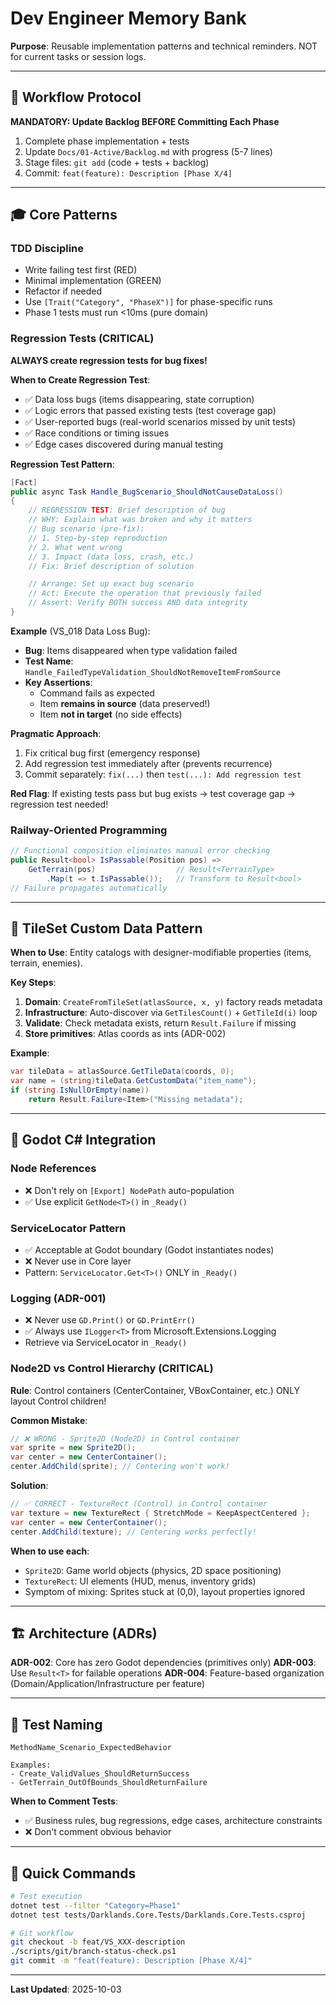 # Dev Engineer Memory Bank

**Purpose**: Reusable implementation patterns and technical reminders. NOT for current tasks or session logs.

---

## 🔄 Workflow Protocol

**MANDATORY: Update Backlog BEFORE Committing Each Phase**

1. Complete phase implementation + tests
2. Update `Docs/01-Active/Backlog.md` with progress (5-7 lines)
3. Stage files: `git add` (code + tests + backlog)
4. Commit: `feat(feature): Description [Phase X/4]`

---

## 🎓 Core Patterns

### TDD Discipline
- Write failing test first (RED)
- Minimal implementation (GREEN)
- Refactor if needed
- Use `[Trait("Category", "PhaseX")]` for phase-specific runs
- Phase 1 tests must run <10ms (pure domain)

### Regression Tests (CRITICAL)
**ALWAYS create regression tests for bug fixes!**

**When to Create Regression Test**:
- ✅ Data loss bugs (items disappearing, state corruption)
- ✅ Logic errors that passed existing tests (test coverage gap)
- ✅ User-reported bugs (real-world scenarios missed by unit tests)
- ✅ Race conditions or timing issues
- ✅ Edge cases discovered during manual testing

**Regression Test Pattern**:
```csharp
[Fact]
public async Task Handle_BugScenario_ShouldNotCauseDataLoss()
{
    // REGRESSION TEST: Brief description of bug
    // WHY: Explain what was broken and why it matters
    // Bug scenario (pre-fix):
    // 1. Step-by-step reproduction
    // 2. What went wrong
    // 3. Impact (data loss, crash, etc.)
    // Fix: Brief description of solution

    // Arrange: Set up exact bug scenario
    // Act: Execute the operation that previously failed
    // Assert: Verify BOTH success AND data integrity
}
```

**Example** (VS_018 Data Loss Bug):
- **Bug**: Items disappeared when type validation failed
- **Test Name**: `Handle_FailedTypeValidation_ShouldNotRemoveItemFromSource`
- **Key Assertions**:
  - Command fails as expected
  - Item **remains in source** (data preserved!)
  - Item **not in target** (no side effects)

**Pragmatic Approach**:
1. Fix critical bug first (emergency response)
2. Add regression test immediately after (prevents recurrence)
3. Commit separately: `fix(...)` then `test(...): Add regression test`

**Red Flag**: If existing tests pass but bug exists → test coverage gap → regression test needed!

### Railway-Oriented Programming
```csharp
// Functional composition eliminates manual error checking
public Result<bool> IsPassable(Position pos) =>
    GetTerrain(pos)                  // Result<TerrainType>
        .Map(t => t.IsPassable());   // Transform to Result<bool>
// Failure propagates automatically
```

---

## 🎨 TileSet Custom Data Pattern

**When to Use**: Entity catalogs with designer-modifiable properties (items, terrain, enemies).

**Key Steps**:
1. **Domain**: `CreateFromTileSet(atlasSource, x, y)` factory reads metadata
2. **Infrastructure**: Auto-discover via `GetTilesCount()` + `GetTileId(i)` loop
3. **Validate**: Check metadata exists, return `Result.Failure` if missing
4. **Store primitives**: Atlas coords as ints (ADR-002)

**Example**:
```csharp
var tileData = atlasSource.GetTileData(coords, 0);
var name = (string)tileData.GetCustomData("item_name");
if (string.IsNullOrEmpty(name))
    return Result.Failure<Item>("Missing metadata");
```

---

## 🔧 Godot C# Integration

### Node References
- ❌ Don't rely on `[Export] NodePath` auto-population
- ✅ Use explicit `GetNode<T>()` in `_Ready()`

### ServiceLocator Pattern
- ✅ Acceptable at Godot boundary (Godot instantiates nodes)
- ❌ Never use in Core layer
- Pattern: `ServiceLocator.Get<T>()` ONLY in `_Ready()`

### Logging (ADR-001)
- ❌ Never use `GD.Print()` or `GD.PrintErr()`
- ✅ Always use `ILogger<T>` from Microsoft.Extensions.Logging
- Retrieve via ServiceLocator in `_Ready()`

### Node2D vs Control Hierarchy (CRITICAL)
**Rule**: Control containers (CenterContainer, VBoxContainer, etc.) ONLY layout Control children!

**Common Mistake**:
```csharp
// ❌ WRONG - Sprite2D (Node2D) in Control container
var sprite = new Sprite2D();
var center = new CenterContainer();
center.AddChild(sprite); // Centering won't work!
```

**Solution**:
```csharp
// ✅ CORRECT - TextureRect (Control) in Control container
var texture = new TextureRect { StretchMode = KeepAspectCentered };
var center = new CenterContainer();
center.AddChild(texture); // Centering works perfectly!
```

**When to use each**:
- `Sprite2D`: Game world objects (physics, 2D space positioning)
- `TextureRect`: UI elements (HUD, menus, inventory grids)
- Symptom of mixing: Sprites stuck at (0,0), layout properties ignored

---

## 🏗️ Architecture (ADRs)

**ADR-002**: Core has zero Godot dependencies (primitives only)
**ADR-003**: Use `Result<T>` for failable operations
**ADR-004**: Feature-based organization (Domain/Application/Infrastructure per feature)

---

## 📝 Test Naming

```
MethodName_Scenario_ExpectedBehavior

Examples:
- Create_ValidValues_ShouldReturnSuccess
- GetTerrain_OutOfBounds_ShouldReturnFailure
```

**When to Comment Tests**:
- ✅ Business rules, bug regressions, edge cases, architecture constraints
- ❌ Don't comment obvious behavior

---

## 🔗 Quick Commands

```bash
# Test execution
dotnet test --filter "Category=Phase1"
dotnet test tests/Darklands.Core.Tests/Darklands.Core.Tests.csproj

# Git workflow
git checkout -b feat/VS_XXX-description
./scripts/git/branch-status-check.ps1
git commit -m "feat(feature): Description [Phase X/4]"
```

---

**Last Updated**: 2025-10-03
